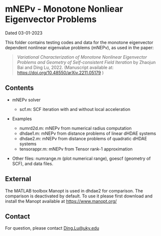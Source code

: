 # mNEPv - Monotone Nonliear Eigenvector Problems

Dated 		03-01-2023

This folder contains testing codes and data for the monotone eigenvector
dependent nonlinear eigenvalue problems (mNEPv), as used in the paper:

> *Variational Characterization of Monotone Nonlinear Eigenvector Problems
and Geometry of Self-consistent Field Iteration*
by Zhaojun Bai and Ding Lu, 2022.
(Manuscript available at: https://doi.org/10.48550/arXiv.2211.05179 )



## Contents

- mNEPv solver
	- scf.m:			SCF iteration with and without local acceleration

- Examples 
	- numrd2d.m:  		mNEPv from numerical radius computation  
	- dhdae1.m: 		mNEPv from distance problems of linear dHDAE systems
	- dhdae2.m:			mNEPv from distance problems of quadratic dHDAE systems
	- tensorappr.m:  	mNEPv from Tensor rank-1 approximation

- Other files: numrange.m (plot numerical range), goescf (geometry of SCF), and data files.


## External

The MATLAB toolbox Manopt is used in dhdae2 for comparison. The
comparison is deactivated by default. To use it please first download
and install the Manopt available at https://www.manopt.org/


## Contact 	

For question, please contact Ding.Lu@uky.edu 

